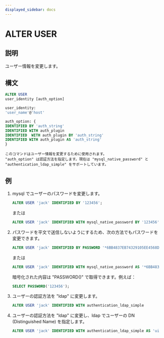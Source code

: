 ```yaml
---
displayed_sidebar: docs
---
```


# ALTER USER

## 説明

ユーザー情報を変更します。

## 構文

```SQL
ALTER USER
user_identity [auth_option]

user_identity:
'user_name'@'host'

auth_option: {
IDENTIFIED BY 'auth_string'
IDENTIFIED WITH auth_plugin
IDENTIFIED  WITH auth_plugin BY 'auth_string'
IDENTIFIED WITH auth_plugin AS 'auth_string'
}
```

```plain text
このコマンドはユーザー情報を変更するために使用されます。
"auth_option" は認証方法を指定します。現在は "mysql_native_password" と "authentication_ldap_simple" をサポートしています。
```

## 例

1. mysql でユーザーのパスワードを変更します。

    ```sql
    ALTER USER 'jack' IDENTIFIED BY '123456';
    ```

    または

    ```sql
    ALTER USER 'jack' IDENTIFIED WITH mysql_native_password BY '123456';
    ```

2. パスワードを平文で送信しないようにするため、次の方法でもパスワードを変更できます。

    ```SQL
    ALTER USER 'jack' IDENTIFIED BY PASSWORD '*6BB4837EB74329105EE4568DDA7DC67ED2CA2AD9';
    ```

    または

    ```SQL
    ALTER USER 'jack' IDENTIFIED WITH mysql_native_password AS '*6BB4837EB74329105EE4568DDA7DC67ED2CA2AD9';
    ```

    暗号化された内容は "PASSWORD()" で取得できます。例えば：

    ```sql
    SELECT PASSWORD('123456');
    ```

3. ユーザーの認証方法を "ldap" に変更します。

    ```SQL
    ALTER USER 'jack' IDENTIFIED WITH authentication_ldap_simple
    ```

4. ユーザーの認証方法を "ldap" に変更し、ldap でユーザーの DN (Distinguished Name) を指定します。

    ```SQL
    ALTER USER 'jack' IDENTIFIED WITH authentication_ldap_simple AS 'uid=jack,ou=company,dc=example,dc=com'
    ```